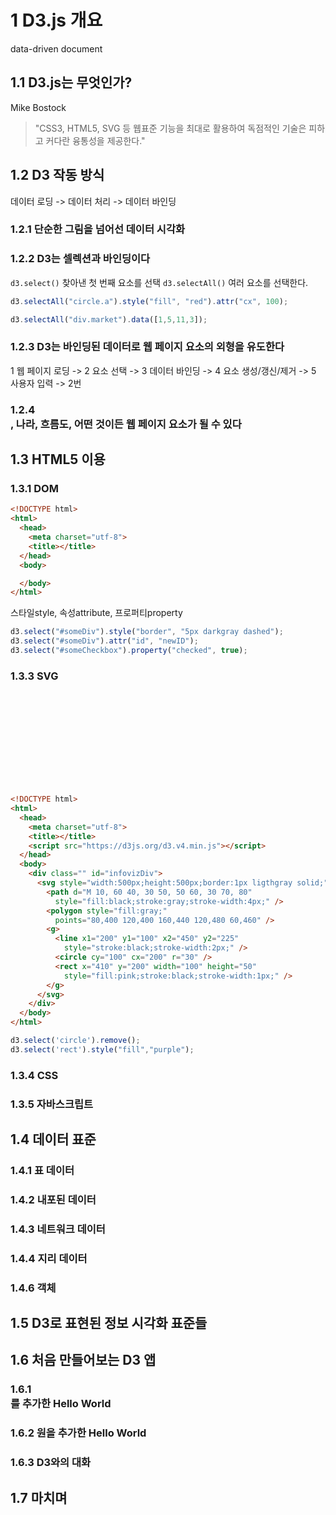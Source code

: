 # 1 D3.js 개요

data-driven document

## 1.1 D3.js는 무엇인가?
Mike Bostock
> "CSS3, HTML5, SVG 등 웹표준 기능을 최대로 활용하여 독점적인 기술은 피하고 커다란 융통성을 제공한다."

## 1.2 D3 작동 방식
데이터 로딩 -> 데이터 처리 -> 데이터 바인딩

### 1.2.1 단순한 그림을 넘어선 데이터 시각화

### 1.2.2 D3는 셀렉션과 바인딩이다
`d3.select()`  찾아낸 첫 번째 요소를 선택
`d3.selectAll()` 여러 요소를 선택한다.


```js
d3.selectAll("circle.a").style("fill", "red").attr("cx", 100);
```

```js
d3.selectAll("div.market").data([1,5,11,3]);
```

### 1.2.3 D3는 바인딩된 데이터로 웹 페이지 요소의 외형을 유도한다
1 웹 페이지 로딩 -> 2 요소 선택 -> 3 데이터 바인딩 -> 4 요소 생성/갱신/제거 -> 5 사용자 입력 -> 2번

### 1.2.4 <div>, 나라, 흐름도, 어떤 것이든 웹 페이지 요소가 될 수 있다

## 1.3 HTML5 이용

### 1.3.1 DOM

```html
<!DOCTYPE html>
<html>
  <head>
    <meta charset="utf-8">
    <title></title>
  </head>
  <body>

  </body>
</html>
```

스타일style, 속성attribute, 프로퍼티property
```js
d3.select("#someDiv").style("border", "5px darkgray dashed");
d3.select("#someDiv").attr("id", "newID");
d3.select("#someCheckbox").property("checked", true);
```

### 1.3.3 SVG
<svg> 요소
<circle>, <rect>, <line>, <polygon> 요소
<text> 요소
<g> 요소
<path> 요소

```html
<!DOCTYPE html>
<html>
  <head>
    <meta charset="utf-8">
    <title></title>
    <script src="https://d3js.org/d3.v4.min.js"></script>
  </head>
  <body>
    <div class="" id="infovizDiv">
      <svg style="width:500px;height:500px;border:1px ligthgray solid;">
        <path d="M 10, 60 40, 30 50, 50 60, 30 70, 80"
          style="fill:black;stroke:gray;stroke-width:4px;" />
        <polygon style="fill:gray;"
          points="80,400 120,400 160,440 120,480 60,460" />
        <g>
          <line x1="200" y1="100" x2="450" y2="225"
            style="stroke:black;stroke-width:2px;" />
          <circle cy="100" cx="200" r="30" />
          <rect x="410" y="200" width="100" height="50"
            style="fill:pink;stroke:black;stroke-width:1px;" />
        </g>
      </svg>
    </div>
  </body>
</html>
```

```js
d3.select('circle').remove();
d3.select('rect').style("fill","purple");
```

### 1.3.4 CSS

### 1.3.5 자바스크립트

## 1.4 데이터 표준

### 1.4.1 표 데이터

### 1.4.2 내포된 데이터

### 1.4.3 네트워크 데이터

### 1.4.4 지리 데이터

### 1.4.6 객체

## 1.5 D3로 표현된 정보 시각화 표준들

## 1.6 처음 만들어보는 D3 앱

### 1.6.1 <div>를 추가한 Hello World

### 1.6.2 원을 추가한 Hello World

### 1.6.3 D3와의 대화

## 1.7 마치며
